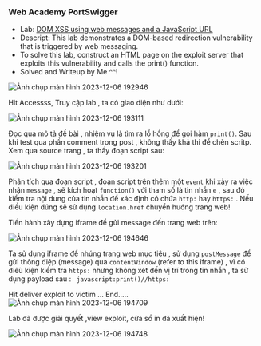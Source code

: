 ### Web Academy PortSwigger
* Lab: [DOM XSS using web messages and a JavaScript URL](https://portswigger.net/web-security/dom-based/controlling-the-web-message-source/lab-dom-xss-using-web-messages-and-a-javascript-url)
* Descript: This lab demonstrates a DOM-based redirection vulnerability that is triggered by web messaging.
*  To solve this lab, construct an HTML page on the exploit server that exploits this vulnerability and calls the print() function.
* Solved and Writeup by Me ^^!
  
![Ảnh chụp màn hình 2023-12-06 192946](https://hackmd.io/_uploads/ByGM01CSp.png)

Hit Accessss, Truy cập lab , ta có giao diện như dưới:  

![Ảnh chụp màn hình 2023-12-06 193111](https://hackmd.io/_uploads/ByDV0JAHa.png)

Đọc qua mô tả đề bài , nhiệm vụ là tìm ra lổ hổng để gọi hàm `print()`. Sau khi test qua phần comment trong post , không thấy khả thi để chèn scritp.
Xem qua source trang , ta thấy đoạn script sau:  

![Ảnh chụp màn hình 2023-12-06 193201](https://hackmd.io/_uploads/Syhq0kCST.png)

Phân tích qua đoạn script , đoạn script trên thêm một `event` khi xảy ra việc nhận `message` , sẽ kích hoạt `function()` với tham số là tin nhắn `e` , sau đó kiểm tra nội dung của tin nhắn để xác định có chứa `http:` hay `https:` . Nếu điều kiện đúng sẽ sử dụng `location.href` chuyển hướng trang web!

Tiến hành xây dựng iframe để gửi message đến trang web trên: 

![Ảnh chụp màn hình 2023-12-06 194646](https://hackmd.io/_uploads/Sy_CJeCBa.png)

Ta sử dụng iframe để nhúng trang web mục tiêu , sử dụng `postMessage` để gửi thông điệp (message) qua `contentWindow` (refer to this iframe) , vì có điêù kiện kiểm tra `https:` nhưng không xét đến vị trí trong tin nhắn , ta sử dụng payload sau :  ` javascript:print()//https:`

Hit deliver exploit to victim ... 
End.....
![Ảnh chụp màn hình 2023-12-06 194709](https://hackmd.io/_uploads/ByNg-gABT.png)

Lab đã được giải quyết ,view exploit,  cửa sổ in đã xuất hiện!

![Ảnh chụp màn hình 2023-12-06 194748](https://hackmd.io/_uploads/rkvmbxCH6.png)


